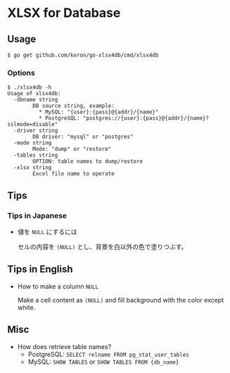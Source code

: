 # XLSX for Database

## Usage

```console
$ go get github.com/koron/go-xlsx4db/cmd/xlsx4db
```

### Options

```console
$ ./xlsx4db -h
Usage of xlsx4db:
  -dbname string
        DB source string, example:
          * MySQL: "{user}:{pass}@{addr}/{name}"
          * PostgreSQL: "postgres://{user}:{pass}@{addr}/{name}?sslmode=disable"
  -driver string
        DB driver: "mysql" or "postgres"
  -mode string
        Mode: "dump" or "restore"
  -tables string
        OPTION: table names to dump/restore
  -xlsx string
        Excel file name to operate
```

## Tips

### Tips in Japanese

*   値を `NULL` にするには

    セルの内容を `(NULL)` とし、背景を白以外の色で塗りつぶす。

## Tips in English

*   How to make a column `NULL`

    Make a cell content as `(NULL)` and fill background with the color except
    white.

## Misc

*   How does retrieve table names?
    *   PostgreSQL: `SELECT relname FROM pg_stat_user_tables`
    *   MySQL: `SHOW TABLES` or `SHOW TABLES FROM {db_name}`
